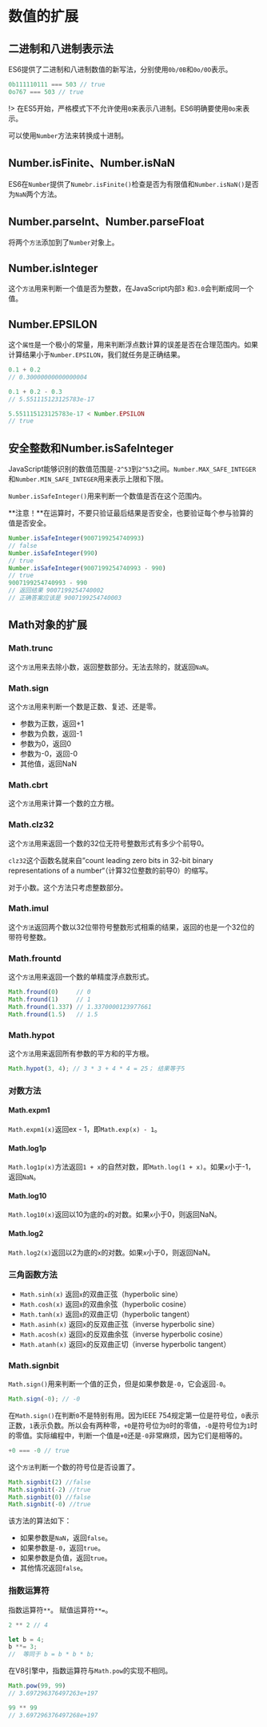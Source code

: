 # 数值的扩展

## 二进制和八进制表示法

ES6提供了二进制和八进制数值的新写法，分别使用`0b/0B`和`0o/0O`表示。

```javascript
0b111110111 === 503 // true
0o767 === 503 // true
```

!> 在ES5开始，严格模式下不允许使用`0`来表示八进制。ES6明确要使用`0o`来表示。

可以使用`Number`方法来转换成十进制。

## Number.isFinite、Number.isNaN

ES6在`Number`提供了`Numebr.isFinite()`检查是否为有限值和`Number.isNaN()`是否为`NaN`两个方法。

## Number.parseInt、Number.parseFloat

将两个`方法`添加到了`Number`对象上。

## Number.isInteger

这个`方法`用来判断一个值是否为整数，在JavaScript内部`3`
和`3.0`会判断成同一个值。

## Number.EPSILON

这个`属性`是一个极小的常量，用来判断浮点数计算的误差是否在合理范围内。如果计算结果小于`Number.EPSILON`，我们就任务是正确结果。

```javascript
0.1 + 0.2
// 0.30000000000000004

0.1 + 0.2 - 0.3
// 5.551115123125783e-17

5.551115123125783e-17 < Number.EPSILON
// true
```

## 安全整数和Number.isSafeInteger

JavaScript能够识别的数值范围是`-2^53`到`2^53`之间。`Number.MAX_SAFE_INTEGER`和`Number.MIN_SAFE_INTEGER`用来表示上限和下限。

`Number.isSafeInteger()`用来判断一个数值是否在这个范围内。

**注意！**在运算时，不要只验证最后结果是否安全，也要验证每个参与验算的值是否安全。

```javascript
Number.isSafeInteger(9007199254740993)
// false
Number.isSafeInteger(990)
// true
Number.isSafeInteger(9007199254740993 - 990)
// true
9007199254740993 - 990
// 返回结果 9007199254740002
// 正确答案应该是 9007199254740003
```

## Math对象的扩展

### Math.trunc

这个`方法`用来去除小数，返回整数部分。无法去除的，就返回`NaN`。

### Math.sign

这个`方法`用来判断一个数是正数、复述、还是零。

* 参数为正数，返回+1
* 参数为负数，返回-1
* 参数为0，返回0
* 参数为-0，返回-0
* 其他值，返回NaN

### Math.cbrt

这个`方法`用来计算一个数的立方根。

### Math.clz32

这个`方法`用来返回一个数的32位无符号整数形式有多少个前导0。

`clz32`这个函数名就来自”count leading zero bits in 32-bit binary representations of a number“（计算32位整数的前导0）的缩写。

对于小数。这个方法只考虑整数部分。

### Math.imul

这个`方法`返回两个数以32位带符号整数形式相乘的结果，返回的也是一个32位的带符号整数。

### Math.frountd

这个`方法`用来返回一个数的单精度浮点数形式。

```javascript
Math.fround(0)     // 0
Math.fround(1)     // 1
Math.fround(1.337) // 1.3370000123977661
Math.fround(1.5)   // 1.5
```

### Math.hypot

这个`方法`用来返回所有参数的平方和的平方根。

```javascript
Math.hypot(3, 4); // 3 * 3 + 4 * 4 = 25； 结果等于5
```

### 对数方法

#### Math.expm1

`Math.expm1(x)`返回ex - 1，即`Math.exp(x) - 1`。

#### Math.log1p

`Math.log1p(x)`方法返回`1 + x`的自然对数，即`Math.log(1 + x)`。如果`x`小于-1，返回`NaN`。

#### Math.log10

`Math.log10(x)`返回以10为底的`x`的对数。如果`x`小于0，则返回NaN。

#### Math.log2

`Math.log2(x)`返回以2为底的`x`的对数。如果`x`小于0，则返回NaN。

### 三角函数方法

* `Math.sinh(x)` 返回`x`的双曲正弦（hyperbolic sine）
* `Math.cosh(x)` 返回`x`的双曲余弦（hyperbolic cosine）
* `Math.tanh(x)` 返回`x`的双曲正切（hyperbolic tangent）
* `Math.asinh(x)` 返回`x`的反双曲正弦（inverse hyperbolic sine）
* `Math.acosh(x)` 返回`x`的反双曲余弦（inverse hyperbolic cosine）
* `Math.atanh(x)` 返回`x`的反双曲正切（inverse hyperbolic tangent）

### Math.signbit

`Math.sign()`用来判断一个值的正负，但是如果参数是`-0`，它会返回`-0`。

```javascript
Math.sign(-0); // -0
```

在`Math.sign()`在判断`0`不是特别有用。因为IEEE 754规定第一位是符号位，`0`表示正数，`1`表示负数。所以会有两种零，`+0`是符号位为`0`时的零值，`-0`是符号位为`1`时的零值。实际编程中，判断一个值是`+0`还是`-0`非常麻烦，因为它们是相等的。

```javascript
+0 === -0 // true
```

这个`方法`判断一个数的符号位是否设置了。

```javascript
Math.signbit(2) //false
Math.signbit(-2) //true
Math.signbit(0) //false
Math.signbit(-0) //true
```

该方法的算法如下：

* 如果参数是`NaN`，返回`false`。
* 如果参数是`-0`，返回`true`。
* 如果参数是负值，返回`true`。
* 其他情况返回`false`。

### 指数运算符

指数运算符`**`。
赋值运算符`**=`。

```javascript
2 ** 2 // 4

let b = 4;
b **= 3;
//  等同于 b = b * b * b;
```

在V8引擎中，指数运算符与`Math.pow`的实现不相同。

```javascript
Math.pow(99, 99)
// 3.697296376497263e+197

99 ** 99
// 3.697296376497268e+197
```




